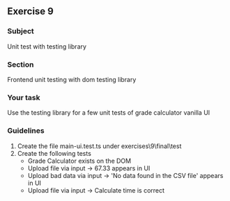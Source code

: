 <h2>Exercise 9</h2>

<h3>Subject</h3> 
Unit test with testing library  

<h3>Section</h3>
Frontend unit testing with dom testing library


<h3>Your task</h3>
Use the testing library for a few unit tests of grade calculator vanilla UI


<h3>Guidelines</h3>
<ol>
<li>Create the file main-ui.test.ts under  exercises\9\final\test</li>
<li>Create the following tests
<ul>
<li>Grade Calculator exists on the DOM</li>
<li>Upload file via input -> 67.33 appears in UI</li>
<li>Upload bad data via input -> 'No data found in the CSV file' appears in UI</li>
<li>Upload file via input -> Calculate time is correct</li>
</ul>
</li>
</ol>
